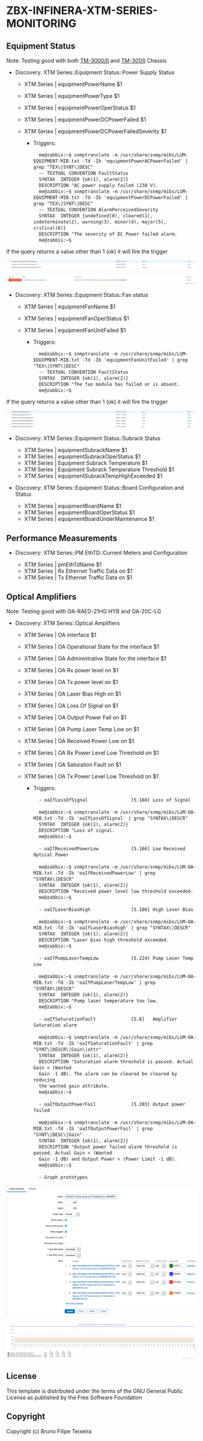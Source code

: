 # ZBX-INFINERA-XTM-SERIES-MONITORING

## Equipment Status
Note: Testing good with both [TM-3000/II](https://www.infinera.com/wp-content/uploads/infinera-ds-tm-3000_ii-chassis.pdf) and 
[TM-301/II](https://www.infinera.com/wp-content/uploads/infinera-ds-tm-301_ii-chassis.pdf) Chassis

- Discovery: XTM Series::Equipment Status::Power Supply Status

    - XTM Series | equipmentPowerName $1
    - XTM Series | equipmentPowerType $1
    - XTM Series | equipmentPowerOperStatus $1
    - XTM Series | equipmentPowerDCPowerFailed $1
    - XTM Series | equipmentPowerDCPowerFailedSeverity $1
    
        - Triggers:

                me@zabbix:~$ snmptranslate -m /usr/share/snmp/mibs/LUM-EQUIPMENT-MIB.txt -Td -Ib 'equipmentPowerACPowerFailed' | grep "TEX\|SYNT\|DESC"
                -- TEXTUAL CONVENTION FaultStatus
                SYNTAX	INTEGER {ok(1), alarm(2)}
                DESCRIPTION	"AC power supply failed (230 V).
                me@zabbix:~$ snmptranslate -m /usr/share/snmp/mibs/LUM-EQUIPMENT-MIB.txt -Td -Ib 'equipmentPowerDCPowerFailed' | grep "TEX\|SYNT\|DESC"
                -- TEXTUAL CONVENTION AlarmPerceivedSeverity
                SYNTAX	INTEGER {undefined(0), cleared(1), indeterminate(2), warning(3), minor(4), major(5), critical(6)}
                DESCRIPTION	"The severity of DC Power failed alarm.
                me@zabbix:~$

If the query returns a value other than 1 (ok) it will fire the trigger

![alt text](https://github.com/hacktivism-github/zbx-templates-repository/blob/master/images/Screen%20Shot%202018-07-11%20at%2022.17.09.png "Logo Title Text 1")

![alt text](https://github.com/hacktivism-github/zbx-templates-repository/blob/master/images/Screen%20Shot%202018-07-11%20at%2022.14.02.png "Logo Title Text 1")

- Discovery: XTM Series::Equipment Status::Fan status

    - XTM Series | equipmentFanName $1
    - XTM Series | equipmentFanOperStatus $1
    - XTM Series | equipmentFanUnitFailed $1

        - Triggers:
            
                me@zabbix:~$ snmptranslate -m /usr/share/snmp/mibs/LUM-EQUIPMENT-MIB.txt -Td -Ib 'equipmentFanUnitFailed' | grep "TEX\|SYNT\|DESC"
                -- TEXTUAL CONVENTION FaultStatus
                SYNTAX	INTEGER {ok(1), alarm(2)}
                DESCRIPTION	"The fan module has failed or is absent.
                me@zabbix:~$
            
If the query returns a value other than 1 (ok) it will fire the trigger

![alt text](https://github.com/hacktivism-github/zbx-templates-repository/blob/master/images/Screen%20Shot%202018-07-11%20at%2022.38.20.png "Logo Title Text 1")

    
- Discovery: XTM Series::Equipment Status::Subrack Status

    - XTM Series | equipmentSubrackName $1
    - XTM Series | equipmentSubrackOperStatus $1
    - XTM Series | Equipment Subrack Temperature $1
    - XTM Series | Equipment Subrack Temperature Threshold $1
    - XTM Series | equipmentSubrackTempHighExceeded $1

- Discovery: XTM Series::Equipment Status::Board Configuration and Status

    - XTM Series | equipmentBoardName $1
    - XTM Series | equipmentBoardOperStatus $1
    - XTM Series | equipmentBoardUnderMaintenance $1

## Performance Measurements

- Discovery: XTM Series::PM EthTD::Current Meters and Configuration

    - XTM Series | pmEthTdName $1
    - XTM Series | Rx Ethernet Traffic Data on $1
    - XTM Series | Tx Ethernet Traffic Data on $1

## Optical Amplifiers
Note: Testing good with OA-RAED-21HG HYB and OA-20C-LG

- Discovery: XTM Series::Optical Amplifiers

    - XTM Series | OA interface $1
    - XTM Series | OA Operational State for the interface  $1
    - XTM Series | OA Adminintrative State for the interface  $1
    - XTM Series | OA Rx power level on $1
    - XTM Series | OA Tx power level on $1
    - XTM Series | OA Laser Bias High on $1
    - XTM Series | OA Loss Of Signal on $1
    - XTM Series | OA Output Power Fail on $1
    - XTM Series | OA Pump Laser Temp Low on $1
    - XTM Series | OA Received Power Low on $1
    - XTM Series | OA Rx Power Level Low Threshold on $1
    - XTM Series | OA Saturation Fault on $1
    - XTM Series | OA Tx Power Level Low Threshold on $1

        - Triggers:

                - oaIfLossOfSignal                [5.160] Loss of Signal
        
                me@zabbix:~$ snmptranslate -m /usr/share/snmp/mibs/LUM-OA-MIB.txt -Td -Ib 'oaIfLossOfSignal' | grep "SYNTAX\|DESCR"
                SYNTAX	INTEGER {ok(1), alarm(2)}
                DESCRIPTION	"Loss of signal.
                me@zabbix:~$

                - oaIfReceivedPowerLow            [5.166] Low Received Optical Power
    
                me@zabbix:~$ snmptranslate -m /usr/share/snmp/mibs/LUM-OA-MIB.txt -Td -Ib 'oaIfReceivedPowerLow' | grep "SYNTAX\|DESCR"
                SYNTAX	INTEGER {ok(1), alarm(2)}
                DESCRIPTION	"Received power level low threshold exceeded.
                me@zabbix:~$
    
                - oaIfLaserBiasHigh               [5.106] High Laser Bias
    
                me@zabbix:~$ snmptranslate -m /usr/share/snmp/mibs/LUM-OA-MIB.txt -Td -Ib 'oaIfLaserBiasHigh' | grep "SYNTAX\|DESCR"
                SYNTAX	INTEGER {ok(1), alarm(2)}
                DESCRIPTION	"Laser bias high threshold exceeded.
                me@zabbix:~$
    
                - oaIfPumpLaserTempLow            [5.224] Pump Laser Temp Low
    
                me@zabbix:~$ snmptranslate -m /usr/share/snmp/mibs/LUM-OA-MIB.txt -Td -Ib 'oaIfPumpLaserTempLow' | grep "SYNTAX\|DESCR"
                SYNTAX	INTEGER {ok(1), alarm(2)}
                DESCRIPTION	"Pump laser temperature too low.
                me@zabbix:~$
    
                - oaIfSaturationFault             [5.8]   Amplifier Saturation alarm
    
                me@zabbix:~$ snmptranslate -m /usr/share/snmp/mibs/LUM-OA-MIB.txt -Td -Ib 'oaIfSaturationFault' | grep "SYNT\|DESCR\|Gain\|attr"
                SYNTAX	INTEGER {ok(1), alarm(2)}
                DESCRIPTION	"Saturation alarm threshold is passed. Actual Gain < (Wanted
                Gain -1 dB). The alarm can be cleared be cleared by reducing
                the wanted gain attribute.
                me@zabbix:~$
    
                - oaIfOutputPowerFail             [5.203] Output power failed
    
                me@zabbix:~$ snmptranslate -m /usr/share/snmp/mibs/LUM-OA-MIB.txt -Td -Ib 'oaIfOutputPowerFail' | grep "SYNT\|DESC\|Gain"
                SYNTAX	INTEGER {ok(1), alarm(2)}
                DESCRIPTION	"Output power failed alarm threshold is passed. Actual Gain < (Wanted
                Gain -1 dB) and Output Power < (Power Limit -1 dB).
                me@zabbix:~$
    
                - Graph prototypes

![alt text](https://github.com/hacktivism-github/zbx-templates-repository/blob/master/images/Screen%20Shot%202018-07-10%20at%2021.54.05.png "Logo Title Text 1")

![alt text](https://github.com/hacktivism-github/zbx-templates-repository/blob/master/images/Screen%20Shot%202018-07-10%20at%2021.49.42.png "Logo Title Text 1")

 

## License
This template is distributed under the terms of the GNU General Public License as published by the Free Software Foundation

## Copyright
Copyright (c) Bruno Filipe Teixeira

